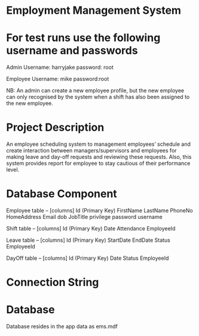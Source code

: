 # Employment Management System

# For test runs use the following username and passwords
  Admin Username: harryjake password: root
  
  Employee Username: mike password:root
  
  NB: An admin can create a new employee profile, but the new employee can only recognised by the system when a shift has also been assigned to the new employee.
  
# Project Description
An employee scheduling system to management employees’ schedule and create interaction between managers/supervisors and employees for making leave and day-off requests and reviewing these requests. Also, this system provides report for employee to stay cautious of their performance level. 


# Database Component
Employee table – [columns]
Id (Primary Key)
FirstName
LastName
PhoneNo
HomeAddress
Email
dob
JobTitle
privilege
password
username

Shift table – [columns] 
Id (Primary Key)
Date
Attendance
EmployeeId


Leave table – [columns] 
Id (Primary Key)
StartDate
EndDate
Status
EmployeeId

DayOff table – [columns]
Id (Primary Key)
Date
Status
EmployeeId

# Connection String
  <connectionStrings>
    <add name="EmployeeManagementContext" connectionString="Data Source=(localdb)\MSSQLLocalDB;AttachDBFilename=|DataDirectory|\ems.mdf;Initial Catalog=EMS;Integrated Security=True;Connect Timeout=30;Encrypt=False;TrustServerCertificate=False;ApplicationIntent=ReadWrite;MultiSubnetFailover=False;" providerName="System.Data.SqlClient"/>
  </connectionStrings>
  
  # Database
  Database resides in the app data as ems.mdf




